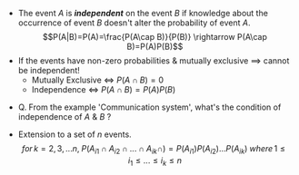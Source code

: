 + The event $A$ is ***independent*** on the event $B$ if knowledge about the occurrence of event $B$ doesn't alter the probability of event $A$. $$P(A|B)=P(A)=\frac{P(A\cap B)}{P(B)} \rightarrow P(A\cap B)=P(A)P(B)$$
+ If the events have non-zero probabilities & mutually exclusive ==> cannot be independent!
    - Mutually Exclusive <=> $P(A\cap B)=0$
    - Independence <=> $P(A\cap B)=P(A)P(B)$

- Q. From the example 'Communication system', what's the condition of independence of $A$ & $B$ ?




- Extension to a set of $n$ events. $$for\, k=2,3,...n,\; P(A_{i1}\cap A_{i2}\cap ...\cap A_{ik}\cap)=P(A_{i1})P(A_{i2})...P(A_{ik})\; where\, 1\leq i_1\leq ... \leq i_k \leq n $$